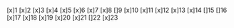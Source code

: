 [x]1
[x]2
[x]3
[x]4
[x]5
[x]6
[x]7
[x]8
[]9
[x]10
[x]11
[x]12
[x]13
[x]14
[]15
[]16
[x]17
[x]18
[x]19
[x]20
[x]21
[]22
[x]23